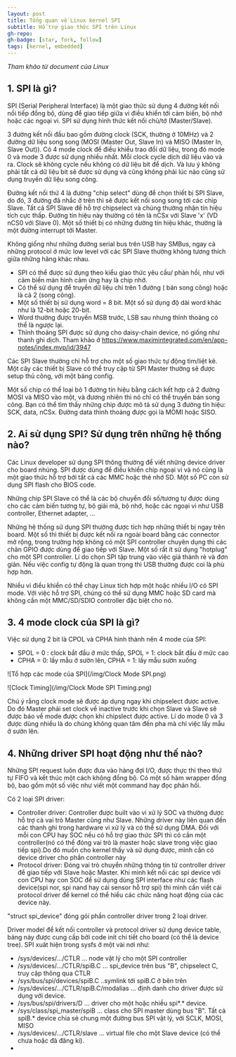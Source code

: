 ```yaml
---
layout: post
title: Tổng quan về Linux kernel SPI 
subtitle: Hỗ trợ giao thức SPI trên Linux 
gh-repo: 
gh-badge: [star, fork, follow]
tags: [kernel, embedded]
---
```


_Tham khảo từ document của Linux_

## 1. SPI là gì?

SPI (Serial Peripheral Interface) là một giao thức sử dụng 4 đường kết nối nối tiếp đồng bộ, dùng để giao tiếp giữa vi điều khiển tới cảm biến, bộ nhớ hoặc các ngoại vi. SPI sử dụng hình thức kết nối chủ/tớ (Master/Slave).

3 đường kết nối đầu bao gồm đường clock (SCK, thường ở 10MHz) và 2 đường dữ liệu song song (MOSI (Master Out, Slave In) và MISO (Master In, Slave Out)). Có 4 mode clock để điều khiểu trao đổi dữ liệu, trong đó mode 0 và mode 3 được sử dụng nhiều nhất. Mỗi clock cycle dịch dữ liệu vào và ra. Clock sẽ không cycle nếu không có dữ liệu bit để dịch. Và lưu ý không phải tất cả dữ liệu bit sẽ được sử dụng và cũng không phải lúc nào cũng sử dụng truyền dữ liệu song công.

Đường kết nối thứ 4 là đường "chip select" dùng để chọn thiết bị SPI Slave, do đó, 3 đường đã nhắc ở trên thì sẽ được kết nối song song tới các chip Slave. Tất cả SPI Slave đề hỗ trợ chipselect và chúng thường nhận tín hiệu tích cực thấp. Đường tín hiệu này thường có tên là nCSx với Slave 'x' (VD nCS0 với Slave 0). Một số thiết bị có những đường tín hiệu khác, thường là một đường interrupt tới Master.

Không giống như những đường serial bus trên USB hay SMBus, ngay cả những protocol ở mức low level với các SPI Slave thường không tương thích giữa những hãng khác nhau.
  - SPI có thể được sử dụng theo kiểu giao thức yêu cầu/ phản hồi, như với cảm biến màn hình cảm ứng hay là chip nhớ.
  - Có thể sử dụng để truyền dữ liệu chỉ trên 1 đường ( bán song công) hoặc là cả 2 (song công).
  - Một số thiết bị sử dụng word = 8 bit. Một số sử dụng độ dài word khác như là 12-bit hoặc 20-bit.
  - Word thường được truyền MSB trước, LSB sau nhưng thỉnh thoảng có thể là ngược lại.
  - Thỉnh thoảng SPI được sử dụng cho daisy-chain device, nó giống như thanh ghi dịch. Tham khảo ở https://www.maximintegrated.com/en/app-notes/index.mvp/id/3947

Các SPI Slave thường chỉ hỗ trợ cho một số giao thức tự động tìm/liệt kê. Một cây các thiết bị Slave có thể truy cập từ SPI Master thường sẽ được setup thủ công, với một bảng config.

Một số chip có thể loại bỏ 1 đường tín hiệu bằng cách kết hợp cả 2 đường MOSI và MISO vào một, và đương nhiên thì nó chỉ có thể truyền bán song công. Bạn có thể tìm thấy những chip được mô tả sử dụng 3 đường tín hiệu: SCK, data, nCSx. Đường data thình thoảng được gọi là MOMI hoặc SISO.

## 2. Ai sử dụng SPI? Sử dụng trên những hệ thống nào?

Các Linux developer sử dụng SPI thông thường để viết những device driver cho board nhúng. SPI được dùng để điều khiển chip ngoại vi và nó cũng là một giao thức hỗ trợ bởi tất cả các MMC hoặc thẻ nhớ SD. Một số PC còn sử dụng SPI flash cho BIOS code.

Những chip SPI Slave có thể là các bộ chuyển đổi số/tương tự được dùng cho các cảm biến tương tự, bộ giải mã, bộ nhớ, hoặc các ngoại vi như USB controller, Ethernet adapter, ...

Những hệ thống sử dụng SPI thường được tích hợp những thiết bị ngay trên board. Một số thì thiết bị được kết nối ra ngoài board bằng các connector mở rộng, trong trường hợp không có một SPI controller chuyên dụng thì các chân GPIO được dùng để giao tiếp với Slave. Một số rất ít sử dụng "hotplug" cho một SPI controller. Lí do chọn SPI tập trung vào việc giá thành rẻ và đơn giản. Nếu việc config tự động là quan trọng thì USB thường được coi là phù hợp hơn.

Nhiều vi điều khiển có thể chạy Linux tích hợp một hoặc nhiều I/O có SPI mode. Với việc hỗ trợ SPI, chúng có thể sử dụng MMC hoặc SD card mà không cần một MMC/SD/SDIO controller đặc biệt cho nó.

## 3. 4 mode clock của SPI là gì?

Việc sử dụng 2 bit là CPOL và CPHA hình thành nên 4 mode của SPI:
  - SPOL = 0 : clock bắt đầu ở mức thấp, SPOL = 1: clock bắt đầu ở mức cao
  - CPHA = 0: lấy mẫu ở sườn lên, CPHA = 1: lấy mẫu sườn xuống

![Tổ hợp các mode của SPI](/img/Clock Mode SPI.png)

![Clock Timing](/img/Clock Mode SPI Timing.png)

Chú ý rằng clock mode sẽ được áp dụng ngay khi chipselect được active. Do đó Master phải set clock về inactive trước khi chọn Slave và Slave sẽ được báo về mode được chọn khi chipslect được active. Lí do mode 0 và 3 được dùng nhiều là do chúng không quan tâm đến pha mà chỉ việc lấy mẫu ở sườn lên.

## 4. Những driver SPI hoạt động như thế nào?

Những SPI request luôn được đưa vào hàng đợi I/O, được thực thi theo thứ tự FIFO và kết thúc một cách không đồng bộ. Có một số hàm wrapper đồng bộ, bao gồm một số việc như viết một command hay đọc phản hồi.

Có 2 loại SPI driver:
  - Controller driver: Controller được built vào vi xử lý SOC và thường được hỗ trợ cả vai trò Master cũng như Slave. Những driver này liên quan đến các thanh ghi trong hardware vi xử lý và có thể sử dụng DMA. Đối với mỗi con CPU hay SOC nếu có hỗ trợ giao thức SPI thì có cần một controller(nó có thể đóng vai trò là master hoặc slave trong việc giao tiếp spi).Do đó muốn cho kernel thấy và sử dụng được, mình cần có device driver cho phần controller này
  - Protocol driver: Đóng vai trò chuyển những thông tin từ controller driver để giao tiếp với Slave hoặc Master. Khi mình kết nối các spi device với con CPU hay con SOC để sử dụng dùng SPI interface như các flash device(spi nor, spi nand hay cái sensor hỗ trợ spi) thì mình cấn viết cái protocol driver để kernel có thể hiểu các chức năng hoạt động của các device này.
    
"struct spi_device" đóng gói phần controller driver trong 2 loại driver. 

Driver model để kết nối controller và protocol driver sử dụng device table, bảng này được cung cấp bởi code init chi tiết cho board (có thể là device tree).
SPI xuât hiện trong sysfs ở một vài nơi như:
  - /sys/devices/.../CTLR ... node vật lý cho một SPI controller
  - /sys/devices/.../CTLR/spiB.C ... spi_device trên bus "B", chipselect C, truy cập thông qua CTLR
  - /sys/bus/spi/devices/spiB.C ..symlink tới spiB.C ở bên trên
  - /sys/devices/.../CTLR/spiB.C/modalias ... định danh cho driver được sử dụng với device.
  - /sys/bus/spi/drivers/D ... driver cho một hoặc nhiều spi*.* device.
  - /sys/class/spi_master/spiB ... class cho SPI master dùng bus "B". Tất cả spiB.* device chia sẻ chung một đường bus SPI vật lý, với SCLK, MOSI, MISO
  - /sys/devices/.../CTLR/slave ... virtual file cho một Slave device (có thể chưa hoặc đã đăng kí). 
  - 

